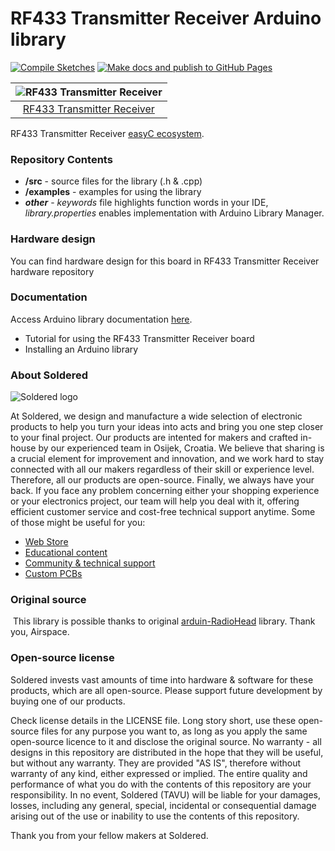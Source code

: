 # RF433 Transmitter Receiver Arduino library

[![Compile Sketches](http://github-actions.40ants.com/e-radionicacom/Soldered-RF433-Receiver-Transmitter-Arduino-Library/matrix.svg?branch=dev&only=Compile%20Sketches)](https://github.com/e-radionicacom/Soldered-RF433-Receiver-Transmitter-Arduino-Library/actions/workflows/compile_test.yml)
[![Make docs and publish to GitHub Pages](https://github.com/e-radionicacom/Soldered-RF433-Receiver-Transmitter-Arduino-Library/actions/workflows/make_docs.yml/badge.svg?branch=dev)](https://github.com/e-radionicacom/Soldered-RF433-Receiver-Transmitter-Arduino-Library/actions/workflows/make_docs.yml)

| ![RF433 Transmitter Receiver](https://upload.wikimedia.org/wikipedia/commons/8/8f/Example_image.svg) |
| :---------------------------------------------------------------------------------------------: |
| [RF433 Transmitter Receiver](https://www.solde.red/SKU)                                                            |

RF433 Transmitter Receiver [easyC ecosystem](https://www.soldered.com/easyC). 

### Repository Contents
- **/src** - source files for the library (.h & .cpp)
- **/examples** - examples for using the library
- ***other*** - *keywords* file highlights function words in your IDE, *library.properties* enables implementation with Arduino Library Manager.

### Hardware design
You can find hardware design for this board in RF433 Transmitter Receiver hardware repository

### Documentation

Access Arduino library documentation [here](https://e-radionicacom.github.io/Soldered-RF433-Receiver-Transmitter-Arduino-Library/).

- Tutorial for using the RF433 Transmitter Receiver board
- Installing an Arduino library

### About Soldered
![Soldered logo](https://raw.githubusercontent.com/e-radionicacom/Soldered-RF433-Receiver-Transmitter-Arduino-Library/dev/extras/Logo%20horizontal-2.svg)

At Soldered, we design and manufacture a wide selection of electronic products to help you turn your ideas into acts and bring you one step closer to your final project. Our products are intented for makers and crafted in-house by our experienced team in Osijek, Croatia. We believe that sharing is a crucial element for improvement and innovation, and we work hard to stay connected with all our makers regardless of their skill or experience level. Therefore, all our products are open-source. Finally, we always have your back. If you face any problem concerning either your shopping experience or your electronics project, our team will help you deal with it, offering efficient customer service and cost-free technical support anytime. Some of those might be useful for you:

- [Web Store](https://www.soldered.com)
- [Educational content](https://learn.soldered.com)
- [Community & technical support](https://community.soldered.com)
- [Custom PCBs](https://pcb.soldered.com)


### Original source
​
This library is possible thanks to original [arduin-RadioHead](http://www.airspayce.com/mikem/arduino/RadioHead/) library. Thank you, Airspace. 


### Open-source license
Soldered invests vast amounts of time into hardware & software for these products, which are all open-source. Please support future development by buying one of our products. 

Check license details in the LICENSE file. Long story short, use these open-source files for any purpose you want to, as long as you apply the same open-source licence to it and disclose the original source. No warranty - all designs in this repository are distributed in the hope that they will be useful, but without any warranty. They are provided "AS IS", therefore without warranty of any kind, either expressed or implied. The entire quality and performance of what you do with the contents of this repository are your responsibility. In no event, Soldered (TAVU) will be liable for your damages, losses, including any general, special, incidental or consequential damage arising out of the use or inability to use the contents of this repository. 

Thank you from your fellow makers at Soldered.

